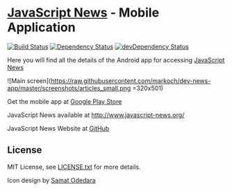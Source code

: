 # [JavaScript News](http://www.javascript-news.org/) - Mobile Application
[![Build Status](https://travis-ci.org/markoch/dev-news-app.svg?branch=master)](https://travis-ci.org/markoch/dev-news-app)
[![Dependency Status](https://img.shields.io/david/markoch/dev-news-app.svg?style=flat)](https://david-dm.org/markoch/dev-news-app)
[![devDependency Status](https://img.shields.io/david/dev/markoch/dev-news-app.svg?style=flat)](https://david-dm.org/markoch/dev-news-app#info=devDependencies)

Here you will find all the details of the Android app for accessing [JavaScript News](http://www.javascript-news.org/)

![Main screen](https://raw.githubusercontent.com/markoch/dev-news-app/master/screenshots/articles_small.png =320x501)

Get the mobile app at [Google Play Store](https://play.google.com/apps/testing/com.jsnews.hybrid)

JavaScript News available at <a href="http://www.javascript-news.org/">http://www.javascript-news.org/</a>

JavaScript News Website at <a href="https://github.com/markoch/dev-news-os">GitHub</a>



## License
MIT License, see [LICENSE.txt](LICENSE.txt) for more details.

Icon design by <a href="https://www.iconfinder.com/samatodedara">Samat Odedara</a>
